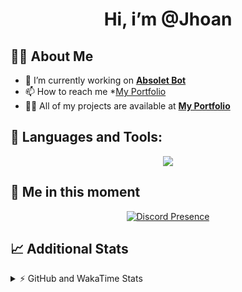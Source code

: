 <h1 align="center">Hi, i’m @Jhoan</h1>

## 🙋‍♂️ About Me

- 🔭 I’m currently working on **[Absolet Bot](https://strider.cloud)**
- 📫 How to reach me *[My Portfolio](https://jhoan.me/contact)
- 👨‍💻 All of my projects are available at **[My Portfolio](https://jhoan.me)**

## 🚀 Languages and Tools:
<p align="center">
  <a href="https://skillicons.dev">
    <img src="https://skillicons.dev/icons?i=js,ts,html,css,bootstrap,nodejs,express,vscode,neovim,vim,atom,cloudflare,git,github,discord,bots,linux,mongodb,nginx,redis,wordpress,heroku&perline=11" />
  </a>
</p>
  
## 👤 Me in this moment
<p align="center">
    <a href="https://discord.com/users/612460795124776960" target="_blank" rel="nofollow">
        <img src="https://lanyard-profile-readme.vercel.app/api/612460795124776960?idleMessage=Probably%20coding%20Absolet..." alt="Discord Presence" align="center">
    </a>
</p>

## 📈 Additional Stats
<details>
    <summary>⚡ GitHub and WakaTime Stats</summary>
    <br/>

<!--START_SECTION:waka-->
![Code Time](http://img.shields.io/badge/Code%20Time-634%20hrs%2031%20mins-blue)

**🐱 My GitHub Data** 

> 📦 175.6 kB Used in GitHub's Storage 
 > 
> 🏆 110 Contributions in the Year 2023
 > 
> 💼 Opted to Hire
 > 
> 📜 4 Public Repositories 
 > 
> 🔑 41 Private Repositories 
 > 
**I'm an Early 🐤** 

```text
🌞 Morning                100 commits         ██░░░░░░░░░░░░░░░░░░░░░░░   08.86 % 
🌆 Daytime                533 commits         ████████████░░░░░░░░░░░░░   47.21 % 
🌃 Evening                444 commits         ██████████░░░░░░░░░░░░░░░   39.33 % 
🌙 Night                  52 commits          █░░░░░░░░░░░░░░░░░░░░░░░░   04.61 % 
```
📅 **I'm Most Productive on Saturday** 

```text
Monday                   169 commits         ████░░░░░░░░░░░░░░░░░░░░░   14.97 % 
Tuesday                  188 commits         ████░░░░░░░░░░░░░░░░░░░░░   16.65 % 
Wednesday                181 commits         ████░░░░░░░░░░░░░░░░░░░░░   16.03 % 
Thursday                 126 commits         ███░░░░░░░░░░░░░░░░░░░░░░   11.16 % 
Friday                   164 commits         ████░░░░░░░░░░░░░░░░░░░░░   14.53 % 
Saturday                 195 commits         ████░░░░░░░░░░░░░░░░░░░░░   17.27 % 
Sunday                   106 commits         ██░░░░░░░░░░░░░░░░░░░░░░░   09.39 % 
```


📊 **This Week I Spent My Time On** 

```text
🕑︎ Time Zone: America/Bogota

💬 Programming Languages: 
TypeScript               19 mins             ███████████████░░░░░░░░░░   59.04 % 
JSON                     8 mins              ███████░░░░░░░░░░░░░░░░░░   26.14 % 
TSConfig                 1 min               ██░░░░░░░░░░░░░░░░░░░░░░░   06.09 % 
XML                      1 min               ██░░░░░░░░░░░░░░░░░░░░░░░   06.04 % 
JavaScript               0 secs              █░░░░░░░░░░░░░░░░░░░░░░░░   02.69 % 

🔥 Editors: 
VS Code                  32 mins             █████████████████████████   100.00 % 

🐱‍💻 Projects: 
bloom                    28 mins             ██████████████████████░░░   87.79 % 
Absolet                  3 mins              ███░░░░░░░░░░░░░░░░░░░░░░   12.21 % 

💻 Operating System: 
Linux                    32 mins             █████████████████████████   100.00 % 
```

**I Mostly Code in JavaScript** 

```text
JavaScript               17 repos            ██████████████░░░░░░░░░░░   56.67 % 
TypeScript               7 repos             ██████░░░░░░░░░░░░░░░░░░░   23.33 % 
Java                     3 repos             ██░░░░░░░░░░░░░░░░░░░░░░░   10.00 % 
SCSS                     1 repo              █░░░░░░░░░░░░░░░░░░░░░░░░   03.33 % 
CSS                      1 repo              █░░░░░░░░░░░░░░░░░░░░░░░░   03.33 % 
```




 Last Updated on 02/03/2023 09:35:19 UTC
<!--END_SECTION:waka-->
</details>
